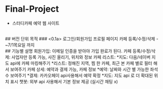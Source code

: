 # Final-Project
 - 스터디카페 예약 웹 사이트 
 <br>
## 버전 단위 목적 
### <0.1a>  
로그인/회원가입
프로필 페이지
카페 등록/수정/삭제
- ~7/1목요일 까지 
<br>
## 기능별 설명
회원가입:  이메일 인증을 받아야 가입 완료가 된다.
카페 등록/수정/삭제: 사업자만 등록 가능, 사진 올리기, 위치와 정보
카페 리스트: 
    *지도: 다음/네이버 지도 api에 카페 마킹해주기
    *리스트: 정해진 지역, 찜 한 카페, 최근 본 카페 별로 필터 해서 보여주기
카페 상세: 예약과 결제 가능, 카페 정보 
    *예약: 날짜와 시간 별 가능한 좌석 수 보여주기
    *결제: 카카오페이 api사용해서 예약 확정
    *지도: 지도 api 로 더 확대된 위치 표시
챗봇: 외부 api 사용해서 기본 정보 제공 (실시간 채팅 x)
<br>

